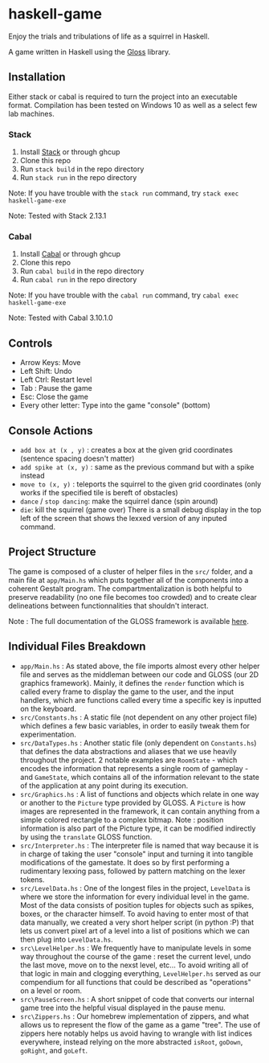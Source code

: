 # haskell-game

Enjoy the trials and tribulations of life as a squirrel in Haskell.

A game written in Haskell using the [Gloss](https://hackage.haskell.org/package/gloss) library.

## Installation

Either stack or cabal is required to turn the project into an executable format.
Compilation has been tested on Windows 10 as well as a select few lab machines.  

### Stack

1. Install [Stack](https://docs.haskellstack.org/en/stable/) or through ghcup
2. Clone this repo
3. Run `stack build` in the repo directory
4. Run `stack run` in the repo directory

Note: If you have trouble with the `stack run` command, try `stack exec haskell-game-exe`

Note: Tested with Stack 2.13.1

### Cabal

1. Install [Cabal](https://www.haskell.org/cabal/) or through ghcup
2. Clone this repo
3. Run `cabal build` in the repo directory
4. Run `cabal run` in the repo directory

Note: If you have trouble with the `cabal run` command, try `cabal exec haskell-game-exe`

Note: Tested with Cabal 3.10.1.0

## Controls

* Arrow Keys: Move
* Left Shift: Undo
* Left Ctrl: Restart level
* Tab : Pause the game
* Esc: Close the game
* Every other letter: Type into the game "console" (bottom)

## Console Actions

* `add box at (x , y)` : creates a box at the given grid coordinates (sentence spacing doesn't matter)
* `add spike at (x, y)` : same as the previous command but with a spike instead
* `move to (x, y)` : teleports the squirrel to the given grid coordinates (only works if the specified tile is bereft of obstacles)
* `dance` / `stop dancing`: make the squirrel dance (spin around)
* `die`: kill the squirrel (game over)
There is a small debug display in the top left of the screen that shows the lexxed version of any inputed command. 


## Project Structure 

The game is composed of a cluster of helper files in the `src/` folder, and a main file at `app/Main.hs` which puts
together all of the components into a coherent Gestalt program. 
The compartmentalization is both helpful to preserve readability (no one file becomes too crowded) and to create clear delineations between functionnalities that shouldn't interact.

Note : The full documentation of the GLOSS framework is available [here](https://hackage.haskell.org/package/gloss).

## Individual Files Breakdown

* `app/Main.hs` : As stated above, the file imports almost every other helper file and serves as the middleman between our code and GLOSS (our 2D graphics framework). Mainly, it defines the `render` function which is called every frame to display the game to the user, and the input handlers, which are functions called every time a specific key is inputted on the keyboard.
* `src/Constants.hs` : A static file (not dependent on any other project file) which defines a few basic variables, in order to easily tweak them for experimentation. 
* `src/DataTypes.hs` : Another static file (only dependent on `Constants.hs`) that defines the data abstractions and aliases that we use heavily throughout the project. 2 notable examples are 
`RoomState` - which encodes the information that represents a single room of gameplay - and `GameState`, which contains all of the information relevant to the state of the application at any point during its execution.   
* `src/Graphics.hs` : A list of functions and objects which relate in one way or another to the `Picture` type provided by GLOSS. A `Picture` is how images are represented in the framework, it can contain anything from a simple colored rectangle to a complex bitmap. Note : position information is also part of the Picture  type, it can be modified indirectly by using the `translate` GLOSS function. 
*  `src/Interpreter.hs` : The interpreter file is named that way because it is in charge of taking the user "console" input and turning it into tangible modifications of the gamestate. It does so by first performing a rudimentary lexxing pass, followed by pattern matching on the lexer tokens.
* `src/LevelData.hs` : One of the longest files in the project, `LevelData` is where we store the information for every individual level in the game. Most of the data consists of position tuples for objects such as spikes, boxes, or the character himself. To avoid having to enter most of that data manually, we created a very short helper script (in python :P) that lets us convert pixel art of a level into a list of positions which we can then plug into `LevelData.hs`.
* `src\LevelHelper.hs` : We frequently have to manipulate levels in some way throughout the course of the game : reset the current level, undo the last move, move on to the nexst level, etc... To avoid writing all of that logic in main and clogging everything, `LevelHelper.hs` served as our compendium for all functions that could be described as "operations" on a level or room.   
* `src\PauseScreen.hs` : A short snippet of code that converts our internal game tree into the helpful visual displayed in the pause menu.
* `src\Zippers.hs` : Our homebrew implementation of zippers, and what allows us to represent the flow of the game as a game "tree". The use of zippers here notably helps us avoid having to wrangle with list indices everywhere, instead relying on the more abstracted `isRoot`, `goDown`, `goRight`, and `goLeft`.   
